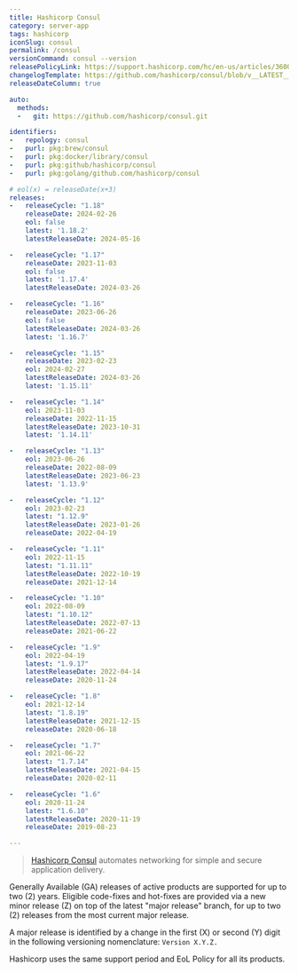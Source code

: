 ```yaml
---
title: Hashicorp Consul
category: server-app
tags: hashicorp
iconSlug: consul
permalink: /consul
versionCommand: consul --version
releasePolicyLink: https://support.hashicorp.com/hc/en-us/articles/360021185113-Support-Period-and-End-of-Life-EOL-Policy
changelogTemplate: https://github.com/hashicorp/consul/blob/v__LATEST__/CHANGELOG.md
releaseDateColumn: true

auto:
  methods:
  -   git: https://github.com/hashicorp/consul.git

identifiers:
-   repology: consul
-   purl: pkg:brew/consul
-   purl: pkg:docker/library/consul
-   purl: pkg:github/hashicorp/consul
-   purl: pkg:golang/github.com/hashicorp/consul

# eol(x) = releaseDate(x+3)
releases:
-   releaseCycle: "1.18"
    releaseDate: 2024-02-26
    eol: false
    latest: '1.18.2'
    latestReleaseDate: 2024-05-16

-   releaseCycle: "1.17"
    releaseDate: 2023-11-03
    eol: false
    latest: '1.17.4'
    latestReleaseDate: 2024-03-26

-   releaseCycle: "1.16"
    releaseDate: 2023-06-26
    eol: false
    latestReleaseDate: 2024-03-26
    latest: '1.16.7'

-   releaseCycle: "1.15"
    releaseDate: 2023-02-23
    eol: 2024-02-27
    latestReleaseDate: 2024-03-26
    latest: '1.15.11'

-   releaseCycle: "1.14"
    eol: 2023-11-03
    releaseDate: 2022-11-15
    latestReleaseDate: 2023-10-31
    latest: '1.14.11'

-   releaseCycle: "1.13"
    eol: 2023-06-26
    releaseDate: 2022-08-09
    latestReleaseDate: 2023-06-23
    latest: '1.13.9'

-   releaseCycle: "1.12"
    eol: 2023-02-23
    latest: "1.12.9"
    latestReleaseDate: 2023-01-26
    releaseDate: 2022-04-19

-   releaseCycle: "1.11"
    eol: 2022-11-15
    latest: "1.11.11"
    latestReleaseDate: 2022-10-19
    releaseDate: 2021-12-14

-   releaseCycle: "1.10"
    eol: 2022-08-09
    latest: "1.10.12"
    latestReleaseDate: 2022-07-13
    releaseDate: 2021-06-22

-   releaseCycle: "1.9"
    eol: 2022-04-19
    latest: "1.9.17"
    latestReleaseDate: 2022-04-14
    releaseDate: 2020-11-24

-   releaseCycle: "1.8"
    eol: 2021-12-14
    latest: "1.8.19"
    latestReleaseDate: 2021-12-15
    releaseDate: 2020-06-18

-   releaseCycle: "1.7"
    eol: 2021-06-22
    latest: "1.7.14"
    latestReleaseDate: 2021-04-15
    releaseDate: 2020-02-11

-   releaseCycle: "1.6"
    eol: 2020-11-24
    latest: "1.6.10"
    latestReleaseDate: 2020-11-19
    releaseDate: 2019-08-23

---
```


> [Hashicorp Consul](https://www.consul.io/) automates networking for simple and secure application
> delivery.

Generally Available (GA) releases of active products are supported for up to two (2) years. Eligible
code-fixes and hot-fixes are provided via a new minor release (Z) on top of the latest "major
release" branch, for up to two (2) releases from the most current major release.

A major release is identified by a change in the first (X) or second (Y) digit in the following
versioning nomenclature: `Version X.Y.Z.`

Hashicorp uses the same support period and EoL Policy for all its products.
